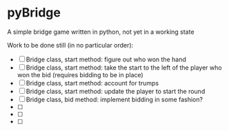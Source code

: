 # pyBridge

A simple bridge game written in python, not yet in a working state

Work to be done still (in no particular order):

- [ ] Bridge class, start method: figure out who won the hand 
- [ ] Bridge class, start method: take the start to the left of the player who won the bid (requires bidding to be in place)
- [ ] Bridge class, start method: account for trumps
- [ ] Bridge class, start method: update the player to start the round 
- [ ] Bridge class, bid method: implement bidding in some fashion? 
- [ ] 
- [ ] 
- [ ] 
